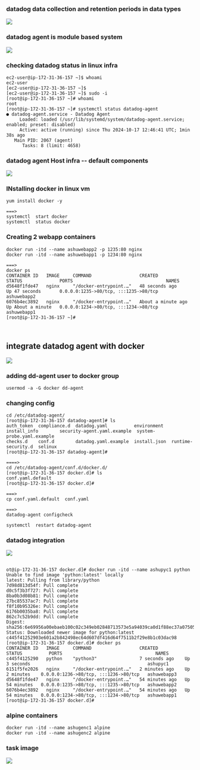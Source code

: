 ### datadog data collection and retention periods in data types 
<img src="d1.png">

### datadog agent is module based system 

<img src="d2.png">

### checking datadog status in linux infra 

```
ec2-user@ip-172-31-36-157 ~]$ whoami
ec2-user
[ec2-user@ip-172-31-36-157 ~]$ 
[ec2-user@ip-172-31-36-157 ~]$ sudo -i
[root@ip-172-31-36-157 ~]# whoami
root
[root@ip-172-31-36-157 ~]# systemctl status datadog-agent
● datadog-agent.service - Datadog Agent
     Loaded: loaded (/usr/lib/systemd/system/datadog-agent.service; enabled; preset: disabled)
     Active: active (running) since Thu 2024-10-17 12:46:41 UTC; 1min 38s ago
   Main PID: 2067 (agent)
      Tasks: 8 (limit: 4658)

```

### datadog agent Host infra -- default components 

<img src="default1.png">

### INstalling docker in linux vm 

```
yum install docker -y 

===> 
systemctl  start docker 
systemctl  status docker 

```

### Creating 2 webapp containers 

```
docker run -itd --name ashuwebapp2 -p 1235:80 nginx 
docker run -itd --name ashuwebapp1 -p 1234:80 nginx 

===>
docker ps
CONTAINER ID   IMAGE     COMMAND                  CREATED              STATUS              PORTS                                   NAMES
d5648f1fde47   nginx     "/docker-entrypoint.…"   48 seconds ago       Up 47 seconds       0.0.0.0:1235->80/tcp, :::1235->80/tcp   ashuwebapp2
6076b4ec3892   nginx     "/docker-entrypoint.…"   About a minute ago   Up About a minute   0.0.0.0:1234->80/tcp, :::1234->80/tcp   ashuwebapp1
[root@ip-172-31-36-157 ~]# 



```

## integrate datadog agent with docker 

<img src="dda.png">

### adding dd-agent user to docker group 

```
usermod -a -G docker dd-agent
```

### changing config 

```
cd /etc/datadog-agent/
[root@ip-172-31-36-157 datadog-agent]# ls
auth_token  compliance.d  datadog.yaml          environment   install_info        security-agent.yaml.example  system-probe.yaml.example
checks.d    conf.d        datadog.yaml.example  install.json  runtime-security.d  selinux
[root@ip-172-31-36-157 datadog-agent]# 

====>
cd /etc/datadog-agent/conf.d/docker.d/
[root@ip-172-31-36-157 docker.d]# ls
conf.yaml.default
[root@ip-172-31-36-157 docker.d]# 

===>
cp conf.yaml.default  conf.yaml 

===>
datadog-agent configcheck 

systemctl  restart datadog-agent

```

### datadog integration 

<img src="ddas.png">

##
```
ot@ip-172-31-36-157 docker.d]# docker run -itd --name ashupyc1 python
Unable to find image 'python:latest' locally
latest: Pulling from library/python
7d98d813d54f: Pull complete 
d0c5f3b3f727: Pull complete 
8ba0b3d08b81: Pull complete 
27bc85537ac7: Pull complete 
f8f10b95326e: Pull complete 
6176b0035ba8: Pull complete 
862c7c52b9dd: Pull complete 
Digest: sha256:6e69956a00ebaeb100c02c349eb02848713573e5a94039ca0d1f88ec37a07505
Status: Downloaded newer image for python:latest
c445f41252903e601a2b842498ec64d607df416d64f7511b2f29e8b1c03dac98
[root@ip-172-31-36-157 docker.d]# docker ps
CONTAINER ID   IMAGE     COMMAND                  CREATED          STATUS          PORTS                                   NAMES
c445f4125290   python    "python3"                7 seconds ago    Up 3 seconds                                            ashupyc1
6151f5fe2026   nginx     "/docker-entrypoint.…"   2 minutes ago    Up 2 minutes    0.0.0.0:1236->80/tcp, :::1236->80/tcp   ashuwebapp3
d5648f1fde47   nginx     "/docker-entrypoint.…"   54 minutes ago   Up 54 minutes   0.0.0.0:1235->80/tcp, :::1235->80/tcp   ashuwebapp2
6076b4ec3892   nginx     "/docker-entrypoint.…"   54 minutes ago   Up 54 minutes   0.0.0.0:1234->80/tcp, :::1234->80/tcp   ashuwebapp1
[root@ip-172-31-36-157 docker.d]# 
```

### alpine containers 

```
docker run -itd --name ashugenc1 alpine 
docker run -itd --name ashugenc2 alpine 

```

### task image 

<img src="t1.png">

